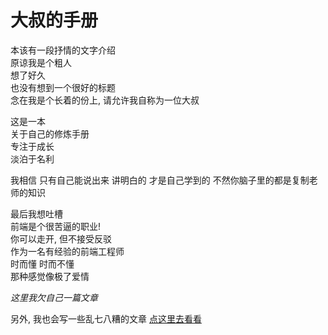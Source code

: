 # 大叔的手册

本该有一段抒情的文字介绍  
原谅我是个粗人  
想了好久  
也没有想到一个很好的标题  
念在我是个长着的份上, 请允许我自称为一位大叔  

这是一本  
关于自己的修炼手册  
专注于成长  
淡泊于名利  

我相信
只有自己能说出来 讲明白的
才是自己学到的
不然你脑子里的都是复制老师的知识

最后我想吐槽  
前端是个很苦逼的职业!   
你可以走开, 但不接受反驳  
作为一名有经验的前端工程师   
时而懂 时而不懂   
那种感觉像极了爱情    

*这里我欠自己一篇文章*

另外, 我也会写一些乱七八糟的文章 [点这里去看看](./article/)​
